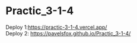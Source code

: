 # Practic_3-1-4

Deploy 1:https://practic-3-1-4.vercel.app/ <br/>
Deploy 2: https://pavelsfox.github.io/Practic_3-1-4/
